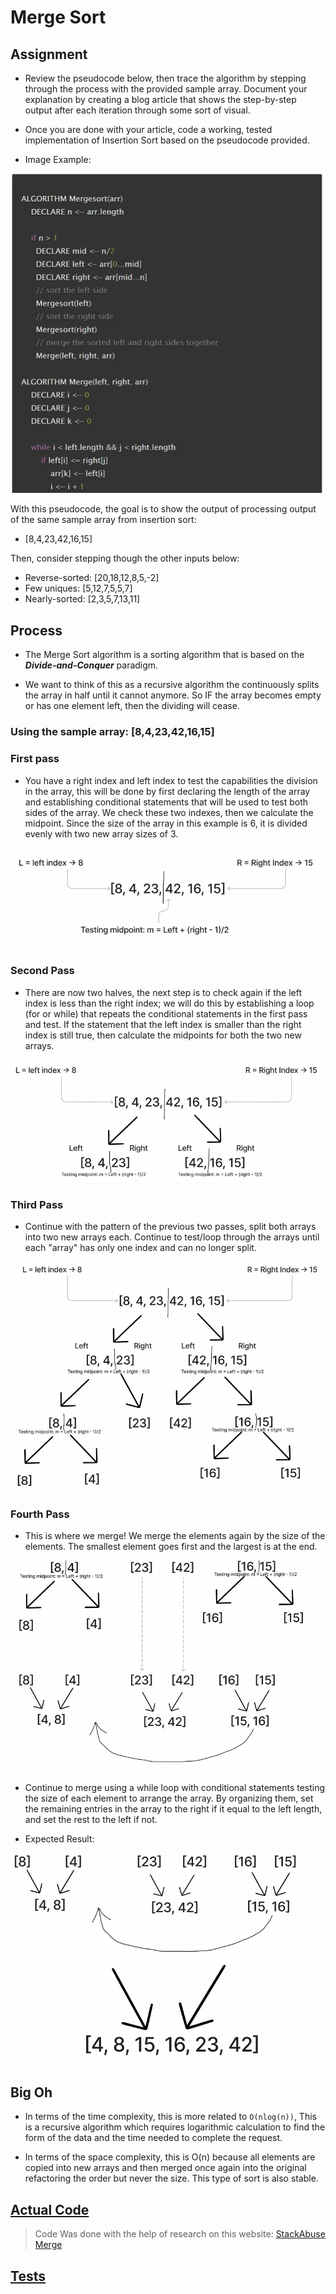 # Merge Sort

## Assignment

- Review the pseudocode below, then trace the algorithm by stepping through the process with the provided sample array. Document your explanation by creating a blog article that shows the step-by-step output after each iteration through some sort of visual.

- Once you are done with your article, code a working, tested implementation of Insertion Sort based on the pseudocode provided.

- Image Example:

![MERGE](../assets/PseudoCode%20Merge.png)

With this pseudocode, the goal is to show the output of processing output of the same sample array from insertion sort:

- [8,4,23,42,16,15]

Then, consider stepping though the other inputs below:

- Reverse-sorted: [20,18,12,8,5,-2]
- Few uniques: [5,12,7,5,5,7]
- Nearly-sorted: [2,3,5,7,13,11]

## Process

- The Merge Sort algorithm is a sorting algorithm that is based on the ***Divide-and-Conquer*** paradigm.

- We want to think of this as a recursive algorithm the continuously splits the array in half until it cannot anymore. So IF the array becomes empty or has one element left, then the dividing will cease.

### Using the sample array: [8,4,23,42,16,15]

### First pass

- You have a right index and left index to test the capabilities the division in the array, this will be done by first declaring the length of the array and establishing conditional statements that will be used to test both sides of the array. We check these two indexes, then we calculate the midpoint. Since the size of the array in this example is 6, it is divided evenly with two new array sizes of 3.

![Merge](../mergeAssets/First%20Pass.png)

### Second Pass

- There are now two halves, the next step is to check again if the left index is less than the right index; we will do this by establishing a loop (for or while) that repeats the conditional statements in the first pass and test. If the statement that the left index is smaller than the right index is still true, then calculate the midpoints for both the two new arrays.

![Merge](../mergeAssets/Second%20Pass.png)

### Third Pass

- Continue with the pattern of the previous two passes, split both arrays into two new arrays each. Continue to test/loop through the arrays until each "array" has only one index and can no longer split.

![Merge](../mergeAssets/Third%20Pass.png)

### Fourth Pass

- This is where we merge! We merge the elements again by the size of the elements. The smallest element goes first and the largest is at the end.

![Merge](../mergeAssets/Fourth%20Pass%20pt.1.png)

- Continue to merge using a while loop with conditional statements testing the size of each element to arrange the array. By organizing them, set the remaining entries in the array to the right if it equal to the left length, and set the rest to the left if not.

- Expected Result:

![Merge](../mergeAssets/Fourth%20Pass%20pt.2.png)

## Big Oh

- In terms of the time complexity, this is more related to `O(nlog(n))`, This is a recursive algorithm which requires logarithmic calculation to find the form of the data and the time needed to complete the request.

- In terms of the space complexity, this is O(n) because all elements are copied into new arrays and then merged once again into the original refactoring the order but never the size. This type of sort is also stable.

## [Actual Code](../merge/index.js)

> Code Was done with the help of research on this website: [StackAbuse Merge](https://stackabuse.com/merge-sort-in-javascript/)

## [Tests](../__tests__/merge.test.js)
